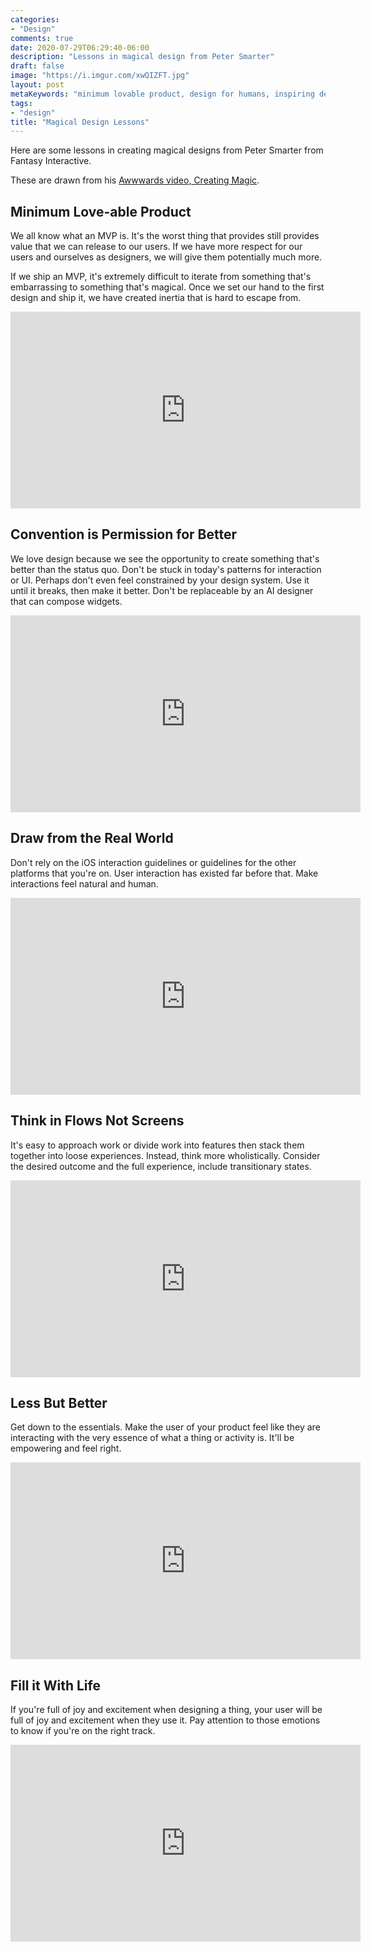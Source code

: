 ```yaml
---
categories:
- "Design"
comments: true
date: 2020-07-29T06:29:40-06:00
description: "Lessons in magical design from Peter Smarter"
draft: false
image: "https://i.imgur.com/xwQIZFT.jpg"
layout: post
metaKeywords: "minimum lovable product, design for humans, inspiring design, magic"
tags:
- "design"
title: "Magical Design Lessons"
---
```


Here are some lessons in creating magical designs from Peter Smarter from Fantasy Interactive.

<!--more-->

These are drawn from his [Awwwards video, Creating Magic](https://www.youtube.com/watch?v=tRA6F7QykyY).

## Minimum Love-able Product

We all know what an MVP is. It's the worst thing that provides still provides value that we can release to our users. If we have more respect for our users and ourselves as designers, we will give them potentially much more.

If we ship an MVP, it's extremely difficult to iterate from something that's embarrassing to something that's magical. Once we set our hand to the first design and ship it, we have created inertia that is hard to escape from.

<div class="video-container">
<iframe width="560" height="315" src="https://www.youtube-nocookie.com/embed/tRA6F7QykyY?start=1772" frameborder="0" allow="accelerometer; autoplay; encrypted-media; gyroscope; picture-in-picture" allowfullscreen></iframe>
</div>

## Convention is Permission for Better

We love design because we see the opportunity to create something that's better than the status quo. Don't be stuck in today's patterns for interaction or UI. Perhaps don't even feel constrained by your design system. Use it until it breaks, then make it better. Don't be replaceable by an AI designer that can compose widgets.

<div class="video-container">
<iframe width="560" height="315" src="https://www.youtube-nocookie.com/embed/tRA6F7QykyY?start=1796" frameborder="0" allow="accelerometer; autoplay; encrypted-media; gyroscope; picture-in-picture" allowfullscreen></iframe>
</div>

## Draw from the Real World

Don't rely on the iOS interaction guidelines or guidelines for the other platforms that you're on. User interaction has existed far before that. Make interactions feel natural and human.

<div class="video-container">
<iframe width="560" height="315" src="https://www.youtube-nocookie.com/embed/tRA6F7QykyY?start=1831" frameborder="0" allow="accelerometer; autoplay; encrypted-media; gyroscope; picture-in-picture" allowfullscreen></iframe>
</div>

## Think in Flows Not Screens

It's easy to approach work or divide work into features then stack them together into loose experiences. Instead, think more wholistically. Consider the desired outcome and the full experience, include transitionary states.

<div class="video-container">
<iframe width="560" height="315" src="https://www.youtube-nocookie.com/embed/tRA6F7QykyY?start=1831" frameborder="0" allow="accelerometer; autoplay; encrypted-media; gyroscope; picture-in-picture" allowfullscreen></iframe>
</div>

## Less But Better

Get down to the essentials. Make the user of your product feel like they are interacting with the very essence of what a thing or activity is. It'll be empowering and feel right.

<div class="video-container">
<iframe width="560" height="315" src="https://www.youtube-nocookie.com/embed/tRA6F7QykyY?start=1910" frameborder="0" allow="accelerometer; autoplay; encrypted-media; gyroscope; picture-in-picture" allowfullscreen></iframe>
</div>

## Fill it With Life

If you're full of joy and excitement when designing a thing, your user will be full of joy and excitement when they use it. Pay attention to those emotions to know if you're on the right track.

<div class="video-container">
<iframe width="560" height="315" src="https://www.youtube-nocookie.com/embed/tRA6F7QykyY?start=1910" frameborder="0" allow="accelerometer; autoplay; encrypted-media; gyroscope; picture-in-picture" allowfullscreen></iframe>
</div>
